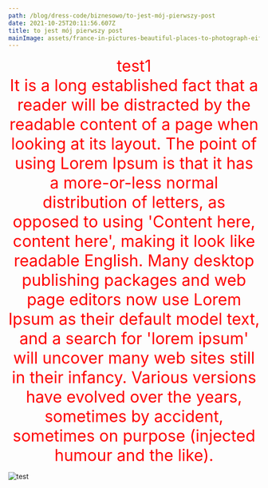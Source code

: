 ```yaml
---
path: /blog/dress-code/biznesowo/to-jest-mój-pierwszy-post
date: 2021-10-25T20:11:56.607Z
title: to jest mój pierwszy post
mainImage: assets/france-in-pictures-beautiful-places-to-photograph-eiffel-tower.jpg
---
```

<div style='text-align:center; color: red; font-size: 2rem;'>test1</div>

<div style='text-align:center; color: red; font-size: 2rem;'>It is a long established fact that a reader will be distracted by the readable content of a page when looking at its layout. The point of using Lorem Ipsum is that it has a more-or-less normal distribution of letters, as opposed to using 'Content here, content here', making it look like readable English. Many desktop publishing packages and web page editors now use Lorem Ipsum as their default model text, and a search for 'lorem ipsum' will uncover many web sites still in their infancy. Various versions have evolved over the years, sometimes by accident, sometimes on purpose (injected humour and the like).</div>

![test](assets/man-walking-dog.jpg "test")